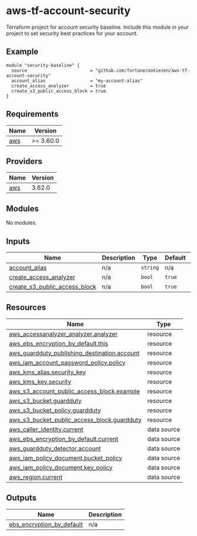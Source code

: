 # aws-tf-account-security

Terraform project for account security baseline. Include this module in your project to set security best practices for your account.

<!-- BEGIN_TF_DOCS -->


## Example

```hcl
module "security-baseline" {
  source                        = "github.com/fortunecookiezen/aws-tf-account-security"
  account_alias                 = "my-account-alias"
  create_access_analyzer        = true
  create_s3_public_access_block = true
}

```

## Requirements

| Name | Version |
|------|---------|
| <a name="requirement_aws"></a> [aws](#requirement\_aws) | >= 3.60.0 |

## Providers

| Name | Version |
|------|---------|
| <a name="provider_aws"></a> [aws](#provider\_aws) | 3.62.0 |

## Modules

No modules.

## Inputs

| Name | Description | Type | Default | Required |
|------|-------------|------|---------|:--------:|
| <a name="input_account_alias"></a> [account\_alias](#input\_account\_alias) | n/a | `string` | n/a | yes |
| <a name="input_create_access_analyzer"></a> [create\_access\_analyzer](#input\_create\_access\_analyzer) | n/a | `bool` | `true` | no |
| <a name="input_create_s3_public_access_block"></a> [create\_s3\_public\_access\_block](#input\_create\_s3\_public\_access\_block) | n/a | `bool` | `true` | no |

## Resources

| Name | Type |
|------|------|
| [aws_accessanalyzer_analyzer.analyzer](https://registry.terraform.io/providers/hashicorp/aws/latest/docs/resources/accessanalyzer_analyzer) | resource |
| [aws_ebs_encryption_by_default.this](https://registry.terraform.io/providers/hashicorp/aws/latest/docs/resources/ebs_encryption_by_default) | resource |
| [aws_guardduty_publishing_destination.account](https://registry.terraform.io/providers/hashicorp/aws/latest/docs/resources/guardduty_publishing_destination) | resource |
| [aws_iam_account_password_policy.policy](https://registry.terraform.io/providers/hashicorp/aws/latest/docs/resources/iam_account_password_policy) | resource |
| [aws_kms_alias.security_key](https://registry.terraform.io/providers/hashicorp/aws/latest/docs/resources/kms_alias) | resource |
| [aws_kms_key.security](https://registry.terraform.io/providers/hashicorp/aws/latest/docs/resources/kms_key) | resource |
| [aws_s3_account_public_access_block.example](https://registry.terraform.io/providers/hashicorp/aws/latest/docs/resources/s3_account_public_access_block) | resource |
| [aws_s3_bucket.guardduty](https://registry.terraform.io/providers/hashicorp/aws/latest/docs/resources/s3_bucket) | resource |
| [aws_s3_bucket_policy.guardduty](https://registry.terraform.io/providers/hashicorp/aws/latest/docs/resources/s3_bucket_policy) | resource |
| [aws_s3_bucket_public_access_block.guardduty](https://registry.terraform.io/providers/hashicorp/aws/latest/docs/resources/s3_bucket_public_access_block) | resource |
| [aws_caller_identity.current](https://registry.terraform.io/providers/hashicorp/aws/latest/docs/data-sources/caller_identity) | data source |
| [aws_ebs_encryption_by_default.current](https://registry.terraform.io/providers/hashicorp/aws/latest/docs/data-sources/ebs_encryption_by_default) | data source |
| [aws_guardduty_detector.account](https://registry.terraform.io/providers/hashicorp/aws/latest/docs/data-sources/guardduty_detector) | data source |
| [aws_iam_policy_document.bucket_policy](https://registry.terraform.io/providers/hashicorp/aws/latest/docs/data-sources/iam_policy_document) | data source |
| [aws_iam_policy_document.key_policy](https://registry.terraform.io/providers/hashicorp/aws/latest/docs/data-sources/iam_policy_document) | data source |
| [aws_region.current](https://registry.terraform.io/providers/hashicorp/aws/latest/docs/data-sources/region) | data source |

## Outputs

| Name | Description |
|------|-------------|
| <a name="output_ebs_encryption_by_default"></a> [ebs\_encryption\_by\_default](#output\_ebs\_encryption\_by\_default) | n/a |
<!-- END_TF_DOCS -->
